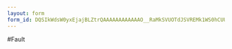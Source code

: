```yaml
---
layout: form
form_id: DQSIkWdsW0yxEjajBLZtrQAAAAAAAAAAAAO__RaMkSVUOTdJSVREMk1WS0hCUUxXSlFETlg2RVBISS4u
---
```


#Fault
